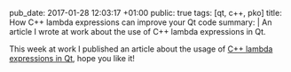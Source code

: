 pub_date: 2017-01-28 12:03:17 +01:00
public: true
tags: [qt, c++, pko]
title: How C++ lambda expressions can improve your Qt code
summary: |
    An article I wrote at work about the use of C++ lambda expressions in Qt.

This week at work I published an article about the usage of [C++ lambda expressions in Qt][1], hope you like it!

[1]: https://medium.com/genymobile/how-c-lambda-expressions-can-improve-your-qt-code-8cd524f4ed9f#.w04t2m3c2
